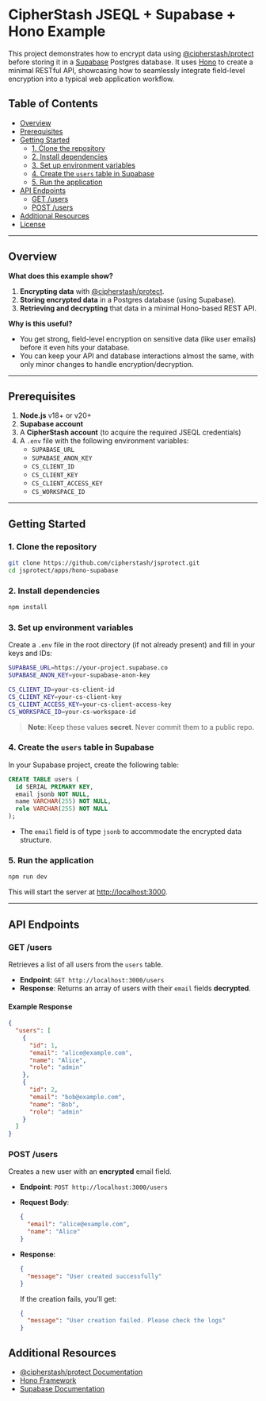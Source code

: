 # CipherStash JSEQL + Supabase + Hono Example

This project demonstrates how to encrypt data using [@cipherstash/protect](https://www.npmjs.com/package/@cipherstash/protect) before storing it in a [Supabase](https://supabase.com/) Postgres database. It uses [Hono](https://hono.dev/) to create a minimal RESTful API, showcasing how to seamlessly integrate field-level encryption into a typical web application workflow.

## Table of Contents
- [Overview](#overview)  
- [Prerequisites](#prerequisites)  
- [Getting Started](#getting-started)
  - [1. Clone the repository](#1-clone-the-repository)
  - [2. Install dependencies](#2-install-dependencies)
  - [3. Set up environment variables](#3-set-up-environment-variables)
  - [4. Create the `users` table in Supabase](#4-create-the-users-table-in-supabase)
  - [5. Run the application](#5-run-the-application)
- [API Endpoints](#api-endpoints)
  - [GET /users](#get-users)
  - [POST /users](#post-users)
- [Additional Resources](#additional-resources)
- [License](#license)

---

## Overview

**What does this example show?**  
1. **Encrypting data** with [@cipherstash/protect](https://www.npmjs.com/package/@cipherstash/protect).  
2. **Storing encrypted data** in a Postgres database (using Supabase).  
3. **Retrieving and decrypting** that data in a minimal Hono-based REST API.  

**Why is this useful?**  
- You get strong, field-level encryption on sensitive data (like user emails) before it even hits your database.  
- You can keep your API and database interactions almost the same, with only minor changes to handle encryption/decryption.

---

## Prerequisites

1. **Node.js** v18+ or v20+
2. **Supabase account**
3. A **CipherStash account** (to acquire the required JSEQL credentials)  
4. A `.env` file with the following environment variables:
   - `SUPABASE_URL`
   - `SUPABASE_ANON_KEY`
   - `CS_CLIENT_ID`
   - `CS_CLIENT_KEY`
   - `CS_CLIENT_ACCESS_KEY`
   - `CS_WORKSPACE_ID`

---

## Getting Started

### 1. Clone the repository

```bash
git clone https://github.com/cipherstash/jsprotect.git
cd jsprotect/apps/hono-supabase
```

### 2. Install dependencies

```bash
npm install
```

### 3. Set up environment variables

Create a `.env` file in the root directory (if not already present) and fill in your keys and IDs:

```bash
SUPABASE_URL=https://your-project.supabase.co
SUPABASE_ANON_KEY=your-supabase-anon-key

CS_CLIENT_ID=your-cs-client-id
CS_CLIENT_KEY=your-cs-client-key
CS_CLIENT_ACCESS_KEY=your-cs-client-access-key
CS_WORKSPACE_ID=your-cs-workspace-id
```

> **Note**: Keep these values **secret**. Never commit them to a public repo.

### 4. Create the `users` table in Supabase

In your Supabase project, create the following table:

```sql
CREATE TABLE users (
  id SERIAL PRIMARY KEY,
  email jsonb NOT NULL,
  name VARCHAR(255) NOT NULL,
  role VARCHAR(255) NOT NULL
);
```

- The `email` field is of type `jsonb` to accommodate the encrypted data structure.

### 5. Run the application

```bash
npm run dev
```

This will start the server at [http://localhost:3000](http://localhost:3000).

---

## API Endpoints

### GET /users
Retrieves a list of all users from the `users` table.  
- **Endpoint**: `GET http://localhost:3000/users`  
- **Response**: Returns an array of users with their `email` fields **decrypted**.

#### Example Response

```json
{
  "users": [
    {
      "id": 1,
      "email": "alice@example.com",
      "name": "Alice",
      "role": "admin"
    },
    {
      "id": 2,
      "email": "bob@example.com",
      "name": "Bob",
      "role": "admin"
    }
  ]
}
```

### POST /users
Creates a new user with an **encrypted** email field.  
- **Endpoint**: `POST http://localhost:3000/users`
- **Request Body**: 
  ```json
  {
    "email": "alice@example.com",
    "name": "Alice"
  }
  ```
- **Response**: 
  ```json
  {
    "message": "User created successfully"
  }
  ```
  
  If the creation fails, you’ll get:
  ```json
  {
    "message": "User creation failed. Please check the logs"
  }
  ```

## Additional Resources

- [@cipherstash/protect Documentation](https://github.com/cipherstash/protectjs)
- [Hono Framework](https://hono.dev/)
- [Supabase Documentation](https://supabase.com/docs)
